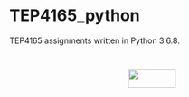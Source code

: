 # TEP4165_python
TEP4165 assignments written in Python 3.6.8.

<p align="center"><img src="/tex/9fe2291024e9e3716b3b139d4666dffc.svg?invert_in_darkmode&sanitize=true" align=middle width=585.61808415pt height=14.611878599999999pt/></p>
<p align="center"><img src="/tex/a3f4ce18d220d3d653d024810301792e.svg?invert_in_darkmode&sanitize=true" align=middle width=84.37884345pt height=33.81208709999999pt/></p>

